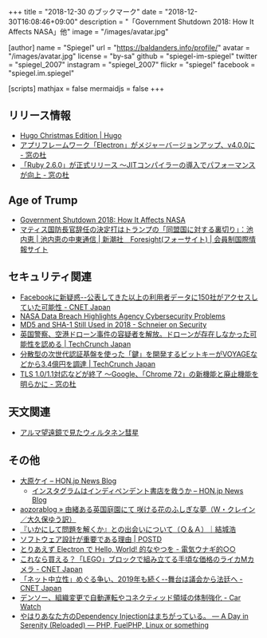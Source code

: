 +++
title = "2018-12-30 のブックマーク"
date =  "2018-12-30T16:08:46+09:00"
description = "「Government Shutdown 2018: How It Affects NASA」他"
image = "/images/avatar.jpg"

[author]
  name      = "Spiegel"
  url       = "https://baldanders.info/profile/"
  avatar    = "/images/avatar.jpg"
  license   = "by-sa"
  github    = "spiegel-im-spiegel"
  twitter   = "spiegel_2007"
  instagram = "spiegel_2007"
  flickr    = "spiegel"
  facebook  = "spiegel.im.spiegel"

[scripts]
  mathjax = false
  mermaidjs = false
+++

## リリース情報

- [Hugo Christmas Edition | Hugo](https://gohugo.io/news/0.53-relnotes/)
- [アプリフレームワーク「Electron」がメジャーバージョンアップ、v4.0.0に - 窓の杜](https://forest.watch.impress.co.jp/docs/news/1160138.html)
- [「Ruby 2.6.0」が正式リリース ～JITコンパイラーの導入でパフォーマンスが向上 - 窓の杜](https://forest.watch.impress.co.jp/docs/news/1160255.html)

## Age of Trump

- [Government Shutdown 2018: How It Affects NASA](https://www.space.com/42823-nasa-government-shutdown-plan-2018.html)
- [マティス国防長官辞任の決定打はトランプの「同盟国に対する裏切り」：池内恵 | 池内恵の中東通信 | 新潮社　Foresight(フォーサイト) | 会員制国際情報サイト](https://www.fsight.jp/articles/-/44667)

## セキュリティ関連

- [Facebookに新疑惑--公表してきた以上の利用者データに150社がアクセスしていた可能性 - CNET Japan](https://japan.cnet.com/article/35130386/)
- [NASA Data Breach Highlights Agency Cybersecurity Problems](https://www.space.com/42837-nasa-data-breach-highlights-agency-cybersecurity-problems.html)
- [MD5 and SHA-1 Still Used in 2018 - Schneier on Security](https://www.schneier.com/blog/archives/2018/12/md5_and_sha-1_s.html)
- [英国警察、空港ドローン事件の容疑者を解放。ドローンが存在しなかった可能性を認める  |  TechCrunch Japan](https://jp.techcrunch.com/2018/12/25/2018-12-24-uk-police-release-airport-drone-suspects/)
- [分散型の次世代認証基盤を使った「鍵」を開発するビットキーがVOYAGEなどから3.4億円を調達  |  TechCrunch Japan](https://jp.techcrunch.com/2018/12/26/bitkey-fundraising/)
- [TLS 1.0/1.1対応などが終了 ～Google、「Chrome 72」の新機能と廃止機能を明らかに - 窓の杜](https://forest.watch.impress.co.jp/docs/news/1160376.html)

## 天文関連

- [アルマ望遠鏡で見たウィルタネン彗星](https://alma-telescope.jp/news/wirtanen-201812)

## その他

- [大原ケイ – HON.jp News Blog](https://hon.jp/news/1.0/0/author/lingual)
    - [インスタグラムはインディペンデント書店を救うか – HON.jp News Blog](https://hon.jp/news/1.0/0/14778/)
- [aozorablog » 由緒ある英国庭園にて 咲ける花のふしぎな夢（W・クレイン／大久保ゆう訳）](https://www.aozora.gr.jp/aozorablog/?p=4185)
- [『いかにして問題を解くか』との出会いについて（Ｑ＆Ａ）｜結城浩](https://mm.hyuki.net/n/n81e533cfe5bd)
- [ソフトウェア設計が重要である理由 | POSTD](https://postd.cc/why-software-design-is-important/)
- [とりあえず Electron で Hello, World! 的なやつを - 電気ウナギ的○○](http://blog.netandfield.com/shar/2018/12/-electron-hello-world.html)
- [これなら買える？「LEGO」ブロックで組み立てる手頃な価格のライカMカメラ - CNET Japan](https://japan.cnet.com/article/35130727/)
- [「ネット中立性」めぐる争い、2019年も続く--舞台は議会から法廷へ - CNET Japan](https://japan.cnet.com/article/35130689/)
- [デンソー、組織変更で自動運転やコネクティッド領域の体制強化 - Car Watch](https://car.watch.impress.co.jp/docs/news/1160726.html)
- [やはりあなた方のDependency Injectionはまちがっている。 — A Day in Serenity (Reloaded) — PHP, FuelPHP, Linux or something](http://blog.a-way-out.net/blog/2015/08/31/your-dependency-injection-is-wrong-as-I-expected/)

